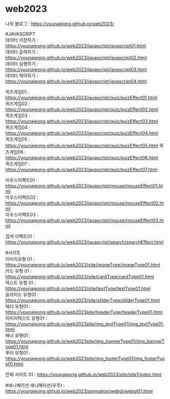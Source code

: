 # web2023   

나의 블로그 : https://younajeong.github.io/web2023/   

#JAVASCRIPT   
데이터 저장하기 : https://younajeong.github.io/web2023/javascript/javascript01.html   
데이터 출력하기 : https://younajeong.github.io/web2023/javascript/javascript02.html   
데이터 실행하기 : https://younajeong.github.io/web2023/javascript/javascript03.html   
데이터 제어하기 : https://younajeong.github.io/web2023/javascript/javascript04.html

퀴즈게임01 : https://younajeong.github.io/web2023/javascript/quiz/quizEffect01.html  
퀴즈게임02 : https://younajeong.github.io/web2023/javascript/quiz/quizEffect02.html   
퀴즈게임03 : https://younajeong.github.io/web2023/javascript/quiz/quizEffect03.html     
퀴즈게임04 : https://younajeong.github.io/web2023/javascript/quiz/quizEffect04.html    
퀴즈게임05 : https://younajeong.github.io/web2023/javascript/quiz/quizEffect05.html
퀴즈게임06 : https://younajeong.github.io/web2023/javascript/quiz/quizEffect06.html      
퀴즈게임07 : https://younajeong.github.io/web2023/javascript/quiz/quizEffect07.html         


마우스이펙트01 : https://younajeong.github.io/web2023/javascript/mouse/mouseEffect01.html   
마우스이펙트02 : https://younajeong.github.io/web2023/javascript/mouse/mouseEffect02.html     
마우스이펙트03 : https://younajeong.github.io/web2023/javascript/mouse/mouseEffect03.html 

검색 이펙트01 : https://younajeong.github.io/web2023/javascript/search/searchEffect.html   


#사이트   
이미지유형 01 : https://younajeong.github.io/web2023/site/imageType/imageType01.html   
카드 유형 01 : https://younajeong.github.io/web2023/site/cardType/cardType01.html   
텍스트 유형 01 : https://younajeong.github.io/web2023/site/textType/textType01.html   
슬라이드 유형01 : https://younajeong.github.io/web2023/site/slilderType/slilderType01.html      
헤더 유형01 : https://younajeong.github.io/web2023site/headerType/headerType01.html   
이미지텍스트 유형01 : https://younajeong.github.io/web2023site/img_textType01/img_textType01.html   
배너 유형01 : https://younajeong.github.io/web2023site/img_bannerType01/img_bannerType01.html   
푸터 유형01 : https://younajeong.github.io/web2023site/img_footerType01/img_footerType01.html.  

전체 사이트 01 : https://younajeong.github.io/web2023/site/site1/index.html

#애니메이션
애니메이션(우주) : https://younajeong.github.io/web2023/animation/webgl/webgl01.html
